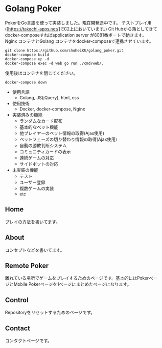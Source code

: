# Golang Poker
PokerをGo言語を使って実装しました。現在開発途中です。
テストプレイ用([https://takechi-apps.net/] EC2上においています。)
Git Hubから落としてきてdocker-composeすればapplication server が8081番ポートで動きます。  
Nginx コンテナとGolang コンテナをdocker-composeで連携させています。
```console
git clone https://github.com/shoheiKU/golang_poker.git
docker-compose build
docker-compose up -d
docker-compose exec -d web go run ./cmd/web/.
```
使用後はコンテナを閉じてください。
```console
docker-compose down
```
- 使用言語  
	- Golang, JS(jQuery), html, css  
- 使用技術  
	- Docker, docker-compose, Nginx  
- 実装済みの機能  
	- ランダムなカード配布  
	- 基本的なベット機能  
	- 他プレイヤーのベット情報の取得(Ajax使用)  
	- ベットフェーズの切り替わり情報の取得(Ajax使用)  
	- 自動の勝敗判断システム  
	- コミュニティカードの表示  
	- 連続ゲームの対応  
	- サイドポットの対応  
- 未実装の機能  
	- テスト  
	- ユーザー登録  
	- 複数ゲームの実装  
	- etc  

## Home
プレイの方法を書いてます。
## About
コンセプトなどを書いてます。
## Remote Poker
離れている場所でゲームをプレイするためのページです。基本的にはPokerページとMobile Pokerページを1ページにまとめたページになります。
## Control
Repositoryをリセットするためのページです。
## Contact
コンタクトページです。
